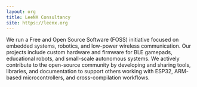 ```yaml
---
layout: org
title: LeeNX Consultancy
site: https://leenx.org
---
```

We run a Free and Open Source Software (FOSS) initiative focused on embedded systems, robotics, and low-power wireless communication. Our projects include custom hardware and firmware for BLE gamepads, educational robots, and small-scale autonomous systems. We actively contribute to the open-source community by developing and sharing tools, libraries, and documentation to support others working with ESP32, ARM-based microcontrollers, and cross-compilation workflows.
